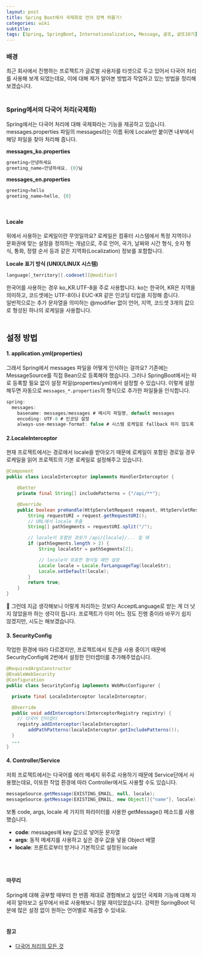 ```yaml
---
layout: post
title: Spring Boot에서 국제화로 언어 장벽 허물기!
categories: wiki
subtitle: 
tags: [Spring, SpringBoot, Internationalization, Message, 글또, 글또10기]
---
```

### 배경
최근 회사에서 진행하는 프로젝트가 글로벌 사용자를 타겟으로 두고 있어서 다국어 처리를 사용해 보게 되었는데요, 이에 대해 제가 알아본 방법과 작업하고 있는 방법을 정리해보겠습니다.
<br/>
<br/>


### Spring에서의 다국어 처리(국제화)
Spring에서는 다국어 처리에 대해 국제화라는 기능을 제공하고 있습니다. messages.properties 파일의 messages라는 이름 뒤에 Locale만 붙이면 내부에서 해당 파일을 찾아 처리해 줍니다.

**messages_ko.properties**
```java
greeting=안녕하세요
greeting_name=안녕하세요, {0}님
```

**messages_en.properties**
```java
greeting=hello
greeting_name=hello, {0}
```
<br/>

#### Locale
위에서 사용하는 로케일이란 무엇일까요? 로케일은 컴퓨터 시스템에서 특정 지역이나 문화권에 맞는 설정을 정의하는 개념으로, 주로 언어, 국가, 날짜와 시간 형식, 숫자 형식, 통화, 정렬 순서 등과 같은 지역화(Localization) 정보를 포함합니다.

**Locale 표기 방식 (UNIX/LINUX 시스템)**
```java
language[_territory][.codeset][@modifier]
```

한국어를 사용하는 경우 ko_KR.UTF-8을 주로 사용합니다. ko는 한국어, KR은 지역을 의미하고, 코드셋에는 UTF-8이나 EUC-KR 같은 인코딩 타입을 지정해 줍니다.  
일반적으로는 추가 문자열을 의미하는 @modifier 없이 언어, 지역, 코드셋 3개의 값으로 형성된 하나의 로케일을 사용합니다.
<br/>
<br/>


## 설정 방법

#### 1. application.yml(properties)
그래서 Spring에서 messages 파일을 어떻게 인식하는 걸까요? 기존에는 MessageSource를 직접 Bean으로 등록해야 했습니다. 그러나 SpringBoot에서는 따로 등록할 필요 없이 설정 파일(properties/yml)에서 설정할 수 있습니다. 이렇게 설정해두면 자동으로 `messages_*.properties`의 형식으로 추가한 파일들을 인식합니다.

```java
spring:
  messages:
    basename: messages/messages # 메시지 파일명, default messages
    encoding: UTF-8 # 인코딩 설정
    always-use-message-format: false # 시스템 로케일로 fallback 하지 않도록 설정
```

#### 2.LocaleInterceptor
현재 프로젝트에서는 경로에서 locale을 받아오기 때문에 로케일이 포함된 경로일 경우 로케일을 읽어 프로젝트의 기본 로케일로 설정해주고 있습니다.

```java
@Component
public class LocaleInterceptor implements HandlerInterceptor {

    @Getter
    private final String[] includePatterns = {"/api/**"};

    @Override
    public boolean preHandle(HttpServletRequest request, HttpServletResponse response, Object handler) {
        String requestURI = request.getRequestURI();
        // URL에서 locale 추출
        String[] pathSegments = requestURI.split("/");

        // locale이 포함된 경로가 /api/{locale}/... 일 때
        if (pathSegments.length > 2) {
            String localeStr = pathSegments[2];

            // locale이 유효한 형식일 때만 설정
            Locale locale = Locale.forLanguageTag(localeStr);
            Locale.setDefault(locale);
        }
        return true;
    }
}
```

🔼 그런데 지금 생각해보니 이렇게 처리하는 것보다 AcceptLanguage로 받는 게 더 낫지 않았을까 하는 생각이 듭니다. 프로젝트가 이미 어느 정도 진행 중이라 바꾸기 쉽지 않겠지만, 시도는 해보겠습니다.
<br/>

#### 3. SecurityConfig
작업한 환경에 따라 다르겠지만, 프로젝트에서 토큰을 사용 중이기 때문에 SecurityConfig에 2번에서 설정한 인터셉터를 추가해주었습니다.

```java
@RequiredArgsConstructor
@EnableWebSecurity
@Configuration
public class SecurityConfig implements WebMvcConfigurer {

  private final LocaleInterceptor localeInterceptor;

  @Override
  public void addInterceptors(InterceptorRegistry registry) {
    // 다국어 인터셉터
    registry.addInterceptor(localeInterceptor).
        addPathPatterns(localeInterceptor.getIncludePatterns());
  }
  ...
}
```

#### 4. Controller/Service
저희 프로젝트에서는 다국어를 에러 메세지 위주로 사용하기 때문에 Service단에서 사용했는데요, 이또한 작업 환경에 따라 Controller에서도 사용할 수도 있습니다.

```java
messageSource.getMessage(EXISTING_EMAIL, null, locale);
messageSource.getMessage(EXISTING_EMAIL, new Object[]{"name"}, locale); // 동적 메세지 사용
```

보통 code, args, locale 세 가지의 파라미터를 사용한 getMessage() 메소드를 사용했습니다.

- **code**: messages에 key 값으로 넣어둔 문자열
- **args**: 동적 메세지를 사용하고 싶은 경우 값을 넣을 Object 배열
- **locale**: 프론트로부터 받거나 기본적으로 설정된 locale
<br/>
<br/>


#### 마무리
Spring에 대해 공부할 때부터 한 번쯤 제대로 경험해보고 싶었던 국제화 기능에 대해 자세히 알아보고 실무에서 바로 사용해보니 정말 재미있었습니다. 강력한 SpringBoot 덕분에 많은 설정 없이 원하는 언어별로 제공할 수 있네요.
<br/>
<br/>


#### 참고
- [다국어 처리의 모든 것](https://velog.io/@maketheworldwise/%EB%8B%A4%EA%B5%AD%EC%96%B4-%EC%B2%98%EB%A6%AC%EC%9D%98-%EB%AA%A8%EB%93%A0-%EA%B2%83)